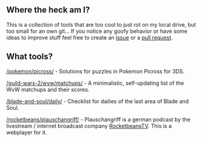 ## Where the heck am I?

This is a collection of tools that are too cool to just rot on my local drive, but too small for an own git... If you notice any goofy behavior or have some ideas to improve stuff feel free to create an [issue](https://github.com/Keeky/keeky.github.io/issues) or a [pull request](https://github.com/Keeky/keeky.github.io/pulls).

## What tools?

[/pokemon/picross/](http://apps.keeky.net/pokemon/picross/) - Solutions for puzzles in Pokemon Picross for 3DS.

[/guild-wars-2/wvw/matchups/](http://apps.keeky.net/guild-wars-2/wvw/matchups/) - A minimalistic, self-updating list of the WvW matchups and their scores.

[/blade-and-soul/daily/](http://apps.keeky.net/blade-and-soul/daily) - Checklist for dailies of the last area of Blade and Soul.

[/rocketbeans/plauschangriff/](http://apps.keeky.net/rocketbeans/plauschangriff/) - Plauschangriff is a german podcast by the livestream / internet broadcast company [RocketbeansTV](http://rocketbeans.tv). This is a webplayer for it.
